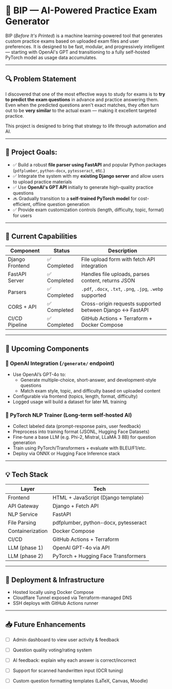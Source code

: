# 🧠 BIP — AI-Powered Practice Exam Generator

BIP (*Before It's Printed*) is a machine learning-powered tool that generates custom practice exams based on uploaded exam files and user preferences. It is designed to be fast, modular, and progressively intelligent — starting with OpenAI's GPT and transitioning to a fully self-hosted PyTorch model as usage data accumulates.

---

## 🔍 Problem Statement

I discovered that one of the most effective ways to study for exams is to **try to predict the exam questions** in advance and practice answering them. Even when the predicted questions aren't exact matches, they often turn out to be **very similar** to the actual exam — making it excellent targeted practice.

This project is designed to bring that strategy to life through automation and AI.

---

## 🎯 Project Goals:

- ✅ Build a robust **file parser using FastAPI** and popular Python packages (`pdfplumber`, `python-docx`, `pytesseract`, etc.)
- ✅ Integrate the system with my **existing Django server** and allow users to upload practice materials
- ✅ Use **OpenAI's GPT API** initially to generate high-quality practice questions
- 🔜 Gradually transition to a **self-trained PyTorch model** for cost-efficient, offline question generation
- ✅ Provide exam customization controls (length, difficulty, topic, format) for users

---

## 🧪 Current Capabilities

| Component      | Status       | Description                                                |
|----------------|--------------|------------------------------------------------------------|
| Django Frontend| ✅ Completed | File upload form with fetch API integration               |
| FastAPI Server | ✅ Completed | Handles file uploads, parses content, returns JSON        |
| Parsers        | ✅ Completed | `.pdf`, `.docx`, `.txt`, `.png`, `.jpg`, `.webp` supported |
| CORS + API     | ✅ Completed | Cross-origin requests supported between Django ↔ FastAPI  |
| CI/CD Pipeline | ✅ Completed | GitHub Actions + Terraform + Docker Compose               |

---

## 🧠 Upcoming Components

### 🔮 OpenAI Integration (`/generate/` endpoint)

- Use OpenAI’s GPT-4o to:
    - Generate multiple-choice, short-answer, and development-style questions
    - Match exam style, topic, and difficulty based on uploaded content
- Configurable via frontend (topics, length, format, difficulty)
- Logged usage will build a dataset for later ML training

### 🧠 PyTorch NLP Trainer (Long-term self-hosted AI)

- Collect labeled data (prompt-response pairs, user feedback)
- Preprocess into training format (JSONL, Hugging Face Datasets)
- Fine-tune a base LLM (e.g. Phi-2, Mistral, LLaMA 3 8B) for question generation
- Train using PyTorch/Transformers + evaluate with BLEU/F1/etc.
- Deploy via ONNX or Hugging Face Inference stack

---

## 💡 Tech Stack

| Layer            | Tech                                     |
|------------------|------------------------------------------|
| Frontend         | HTML + JavaScript (Django template)      |
| API Gateway      | Django + Fetch API                       |
| NLP Service      | FastAPI                                  |
| File Parsing     | pdfplumber, python-docx, pytesseract     |
| Containerization | Docker Compose                           |
| CI/CD            | GitHub Actions + Terraform               |
| LLM (phase 1)    | OpenAI GPT-4o via API                    |
| LLM (phase 2)    | PyTorch + Hugging Face Transformers      |

---

## 🔐 Deployment & Infrastructure

- Hosted locally using Docker Compose
- Cloudflare Tunnel exposed via Terraform-managed DNS
- SSH deploys with GitHub Actions runner

---

## 📥 Future Enhancements

- [ ] Admin dashboard to view user activity & feedback
- [ ] Question quality voting/rating system
- [ ] AI feedback: explain why each answer is correct/incorrect
- [ ] Support for scanned handwritten input (OCR tuning)
- [ ] Custom question formatting templates (LaTeX, Canvas, Moodle)

